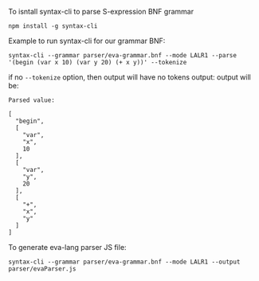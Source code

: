 To isntall syntax-cli to parse S-expression BNF grammar
```
npm install -g syntax-cli
```

Example to run syntax-cli for our grammar BNF:
```
syntax-cli --grammar parser/eva-grammar.bnf --mode LALR1 --parse '(begin (var x 10) (var y 20) (+ x y))' --tokenize
```

if no `--tokenize` option, then output will have no tokens output:
output will be:
```
Parsed value:

[
  "begin",
  [
    "var",
    "x",
    10
  ],
  [
    "var",
    "y",
    20
  ],
  [
    "+",
    "x",
    "y"
  ]
]

```

To generate eva-lang parser JS file:
```
syntax-cli --grammar parser/eva-grammar.bnf --mode LALR1 --output parser/evaParser.js
```
